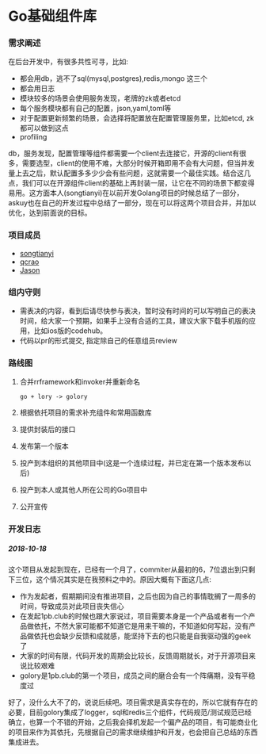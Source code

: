 # Go基础组件库

### 需求阐述

在后台开发中，有很多共性可寻，比如:

* 都会用db，逃不了sql(mysql,postgres),redis,mongo 这三个
* 都会用日志
* 模块较多的场景会使用服务发现，老牌的zk或者etcd
* 每个服务模块都有自己的配置，json,yaml,toml等
* 对于配置更新频繁的场景，会选择将配置放在配置管理服务里，比如etcd, zk都可以做到这点
* profiling

db，服务发现，配置管理等组件都需要一个client去连接它，开源的client有很多，需要选型，client的使用不难，大部分时候开箱即用不会有大问题，但当并发量上去之后，默认配置多多少少会有些问题，这就需要一个最佳实践。结合这几点，我们可以在开源组件client的基础上再封装一层，让它在不同的场景下都变得易用。这方面本人(songtianyi)在以前开发Golang项目的时候总结了一部分，askuy也在自己的开发过程中总结了一部分，现在可以将这两个项目合并，并加以优化，达到前面说的目标。

### 项目成员

- [songtianyi](https://github.com/songtianyi) 
- [qcrao](https://github.com/qcrao)
- [Jason](https://github.com/XiaoZhangJian)

### 组内守则

* 需表决的内容，看到后请尽快参与表决，暂时没有时间的可以写明自己的表决时间，给大家一个预期，如果手上没有合适的工具，建议大家下载手机版的应用，比如ios版的codehub。
* 代码以pr的形式提交, 指定除自己的任意组员review

### 路线图

1. 合并rrframework和invoker并重新命名

   `go + lory -> golory`

2. 根据依托项目的需求补充组件和常用函数库

3. 提供封装后的接口 

4. 发布第一个版本

5. 投产到本组织的其他项目中(这是一个连续过程，并已定在第一个版本发布以后)

6. 投产到本人或其他人所在公司的Go项目中

7. 公开宣传


### 开发日志

##### 2018-10-18

这个项目从发起到现在，已经有一个月了，commiter从最初的6，7位退出到只剩下三位，这个情况其实是在我预料之中的。原因大概有下面这几点:

* 作为发起者，假期期间没有推进项目，之后也因为自己的事情耽搁了一周多的时间，导致成员对此项目丧失信心
* 在发起1pb.club的时候也跟大家说过，项目需要本身是一个产品或者有一个产品做依托，不然大家可能都不知道它是用来干嘛的，不知道如何写起，没有产品做依托也会缺少反馈和成就感，能坚持下去的也只能是自我驱动强的geek了
* 大家的时间有限，代码开发的周期会比较长，反馈周期就长，对于开源项目来说比较艰难
* golory是1pb.club的第一个项目，成员之间的磨合会有一个阵痛期，没有平稳度过

好了，没什么大不了的，说说后续吧。项目需求是真实存在的，所以它就有存在的必要，目前golory集成了logger，sql和redis三个组件，代码规范/测试规范已经确立，也算一个不错的开始，之后我会择机发起一个偏产品的项目，有可能商业化的项目来作为其依托，先根据自己的需求继续维护和开发，也会把自己总结的东西集成进去。